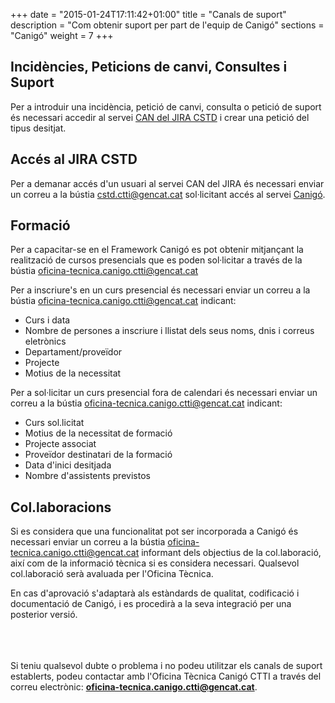 +++
date        = "2015-01-24T17:11:42+01:00"
title       = "Canals de suport"
description = "Com obtenir suport per part de l'equip de Canigó"
sections    = "Canigó"
weight		= 7
+++

## Incidències, Peticions de canvi, Consultes i Suport

Per a introduir una incidència, petició de canvi, consulta o petició de suport és necessari accedir al servei [CAN del JIRA CSTD](https://cstd.ctti.gencat.cat/jiracstd/browse/CAN) i crear una petició del tipus desitjat.

## Accés al JIRA CSTD

Per a demanar accés d'un usuari al servei CAN del JIRA és necessari enviar un correu a la bústia <cstd.ctti@gencat.cat> sol·licitant accés al servei [Canigó](https://cstd.ctti.gencat.cat/jiracstd/projects/CAN).

## Formació
Per a capacitar-se en el Framework Canigó es pot obtenir mitjançant la realització de cursos presencials que es poden sol·licitar a través de la bústia <oficina-tecnica.canigo.ctti@gencat.cat>

Per a inscriure's en un curs presencial és necessari enviar un correu a la bústia <oficina-tecnica.canigo.ctti@gencat.cat> indicant:

- Curs i data
- Nombre de persones a inscriure i llistat dels seus noms, dnis i correus eletrònics
- Departament/proveïdor
- Projecte
- Motius de la necessitat

Per a sol·licitar un curs presencial fora de calendari és necessari enviar un correu a la bústia <oficina-tecnica.canigo.ctti@gencat.cat> indicant:

- Curs sol.licitat
- Motius de la necessitat de formació
- Projecte associat
- Proveïdor destinatari de la formació
- Data d'inici desitjada
- Nombre d'assistents previstos

## Col.laboracions
Si es considera que una funcionalitat pot ser incorporada a Canigó és necessari enviar un correu a la bústia <oficina-tecnica.canigo.ctti@gencat.cat> informant dels objectius de la col.laboració, així com de la informació tècnica si es considera necessari. Qualsevol col.laboració serà avaluada per l'Oficina Tècnica.

En cas d'aprovació s'adaptarà als estàndards de qualitat, codificació i documentació de Canigó, i es procedirà a la seva integració per una posterior versió.

<br/><br/><br/>
Si teniu qualsevol dubte o problema i no podeu utilitzar els canals de suport establerts, podeu contactar amb l'Oficina Tècnica Canigó CTTI a través
del correu electrònic: **oficina-tecnica.canigo.ctti@gencat.cat**.
